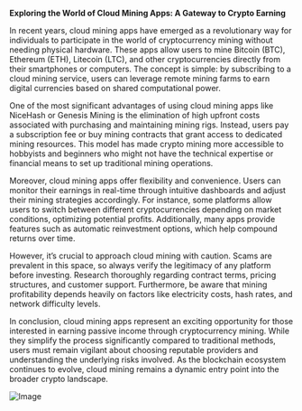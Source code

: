 **Exploring the World of Cloud Mining Apps: A Gateway to Crypto Earning**

In recent years, cloud mining apps have emerged as a revolutionary way for individuals to participate in the world of cryptocurrency mining without needing physical hardware. These apps allow users to mine Bitcoin (BTC), Ethereum (ETH), Litecoin (LTC), and other cryptocurrencies directly from their smartphones or computers. The concept is simple: by subscribing to a cloud mining service, users can leverage remote mining farms to earn digital currencies based on shared computational power.

One of the most significant advantages of using cloud mining apps like NiceHash or Genesis Mining is the elimination of high upfront costs associated with purchasing and maintaining mining rigs. Instead, users pay a subscription fee or buy mining contracts that grant access to dedicated mining resources. This model has made crypto mining more accessible to hobbyists and beginners who might not have the technical expertise or financial means to set up traditional mining operations.

Moreover, cloud mining apps offer flexibility and convenience. Users can monitor their earnings in real-time through intuitive dashboards and adjust their mining strategies accordingly. For instance, some platforms allow users to switch between different cryptocurrencies depending on market conditions, optimizing potential profits. Additionally, many apps provide features such as automatic reinvestment options, which help compound returns over time.

However, it’s crucial to approach cloud mining with caution. Scams are prevalent in this space, so always verify the legitimacy of any platform before investing. Research thoroughly regarding contract terms, pricing structures, and customer support. Furthermore, be aware that mining profitability depends heavily on factors like electricity costs, hash rates, and network difficulty levels.

In conclusion, cloud mining apps represent an exciting opportunity for those interested in earning passive income through cryptocurrency mining. While they simplify the process significantly compared to traditional methods, users must remain vigilant about choosing reputable providers and understanding the underlying risks involved. As the blockchain ecosystem continues to evolve, cloud mining remains a dynamic entry point into the broader crypto landscape. 

![Image](https://github.com/user-attachments/assets/b6e7b7a2-655e-4d44-8baa-20c566a3cb65)